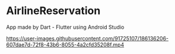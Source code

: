 # AirlineReservation

App made by Dart - Flutter using Android Studio


https://user-images.githubusercontent.com/91725107/186136206-607dae7d-72f8-43b6-8055-4a2cfd35208f.mp4

